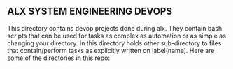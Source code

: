 ## ALX SYSTEM ENGINEERING DEVOPS

This directory contains devop projects done during alx. They contain bash scripts that can be used for tasks as complex as automation or as simple as changing your directory. In this directory holds other sub-directory to files that contain/perform tasks as explicitly written on label(name). Here are some of the directories in this repo:


